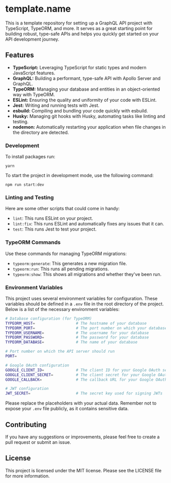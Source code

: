# template.name

This is a template repository for setting up a GraphQL API project with TypeScript, TypeORM, and more. It serves as a great starting point for building robust, type-safe APIs and helps you quickly get started on your API development journey.

## Features

- **TypeScript:** Leveraging TypeScript for static types and modern JavaScript features.
- **GraphQL:** Building a performant, type-safe API with Apollo Server and GraphQL.
- **TypeORM:** Managing your database and entities in an object-oriented way with TypeORM.
- **ESLint:** Ensuring the quality and uniformity of your code with ESLint.
- **Jest:** Writing and running tests with Jest.
- **esbuild:** Compiling and bundling your code quickly with esbuild.
- **Husky:** Managing git hooks with Husky, automating tasks like linting and testing.
- **nodemon:** Automatically restarting your application when file changes in the directory are detected.

### Development

To install packages run:
```shell
yarn
```

To start the project in development mode, use the following command:

```shell
npm run start:dev
```

### Linting and Testing

Here are some other scripts that could come in handy:

- `lint`: This runs ESLint on your project.
- `lint:fix`: This runs ESLint and automatically fixes any issues that it can.
- `test`: This runs Jest to test your project.

### TypeORM Commands

Use these commands for managing TypeORM migrations:

- `typeorm:generate`: This generates a new migration file.
- `typeorm:run`: This runs all pending migrations.
- `typeorm:show`: This shows all migrations and whether they've been run.

### Environment Variables

This project uses several environment variables for configuration. These variables should be defined in a `.env` file in the root directory of the project. Below is a list of the necessary environment variables:

```bash
# Database configuration (for TypeORM)
TYPEORM_HOST=                  # The hostname of your database
TYPEORM_PORT=                  # The port number on which your database is running
TYPEORM_USERNAME=              # The username for your database
TYPEORM_PASSWORD=              # The password for your database
TYPEORM_DATABASE=              # The name of your database

# Port number on which the API server should run
PORT=

# Google OAuth configuration
GOOGLE_CLIENT_ID=              # The client ID for your Google OAuth setup
GOOGLE_CLIENT_SECRET=          # The client secret for your Google OAuth setup
GOOGLE_CALLBACK=               # The callback URL for your Google OAuth setup

# JWT configuration
JWT_SECRET=                    # The secret key used for signing JWTs
```

Please replace the placeholders with your actual data. Remember not to expose your `.env` file publicly, as it contains sensitive data.

## Contributing
If you have any suggestions or improvements, please feel free to create a pull request or submit an issue.

## License
This project is licensed under the MIT license. Please see the LICENSE file for more information.
